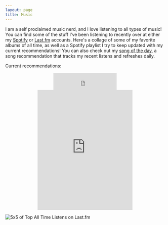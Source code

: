 ```yaml
---
layout: page
title: Music
---
```


I am a self proclaimed music nerd, and I love listening to all types of music! You can find some of the stuff I've been listening to recently over at either my [Spotify](https://open.spotify.com/user/1246063368) or [Last.fm](https://www.last.fm/user/jonathanthomas3) accounts. Here's a collage of some of my favorite albums of all time, as well as a Spotify playlist I try to keep updated with my current recommendations! You can also check out my [song of the day]({{site.url}}songoftheday), a song recommendation that tracks my recent listens and refreshes daily.


Current recommendations:
<center> 
	<iframe src="https://embed.spotify.com/follow/1/?uri=spotify:user:1246063368&size=detail&theme=light" width="200" height="54" scrolling="no" frameborder="0" style="border:none; overflow:hidden;" allowtransparency="true"></iframe>
</center>	
<center>
	<iframe src="https://open.spotify.com/embed?uri=spotify:user:1246063368:playlist:4FPHzxa21voxAQeTiHGVuz&theme=white" width="300" height="380" frameborder="0" allowtransparency="true"></iframe>
</center>


![5x5 of Top All Time Listens on Last.fm](../public/img/collage.jpeg "Wow, what a #cultured guy!")
